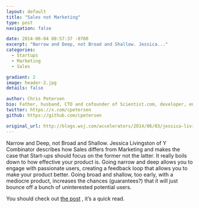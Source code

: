 ```yaml
---
layout: default
title: "Sales not Marketing"
type: post
navigation: false

date: 2014-06-04 08:57:37 -0700
excerpt: "Narrow and Deep, not Broad and Shallow. Jessica..."
categories:
  - Startups
  - Marketing
  - Sales

gradient: 2
image: header-2.jpg
details: false

author: Chris Petersen
bio: Father, husband, CTO and cofounder of Scientist.com, developer, entrepreneur and technologist.
twitter: https://x.com/cpetersen
github: https://github.com/cpetersen

original_url: http://blogs.wsj.com/accelerators/2014/06/03/jessica-livingston-why-startups-need-to-focus-on-sales-not-marketing/
---
```



Narrow and Deep, not Broad and Shallow. Jessica Livingston of Y Combinator describes how Sales differs from Marketing and makes the case that Start-ups should focus on the former not the latter. It really boils down to how effective your product is. Going narrow and deep allows you to engage with passionate users, creating a feedback loop that allows you to make your product better. Going broad and shallow, too early, with a mediocre product, increases the chances (guarantees?) that it will just bounce off a bunch of uninterested potential users.

 You should check out  [the post](http://blogs.wsj.com/accelerators/2014/06/03/jessica-livingston-why-startups-need-to-focus-on-sales-not-marketing/) , it’s a quick read. 

 
